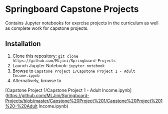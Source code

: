 # Springboard Capstone Projects
Contains Jupyter notebooks for exercise projects in the curriculum as well as complete work for capstone projects.


## Installation
1. Clone this repository: `git clone https://github.com/MLjini/Springboard-Projects`
2. Launch Jupyter Notebook: `jupyter notebook`
3. Browse to `Capstone Project 1/Capstone Project 1 - Adult Income.ipynb`
4. Alternatively, browse to

[Capstone Project 1/Capstone Project 1 - Adult Income.ipynb](https://github.com/MLJini/Springboard-Projects/blob/master/Capstone%20Project%201/Capstone%20Project%201%20-%20Adult Income.ipynb)